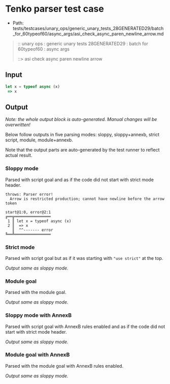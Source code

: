# Tenko parser test case

- Path: tests/testcases/unary_ops/generic_unary_tests_28GENERATED29/batch_for_60typeof60/async_args/asi_check_async_paren_newline_arrow.md

> :: unary ops : generic unary tests 28GENERATED29 : batch for 60typeof60 : async args
>
> ::> asi check async paren newline arrow

## Input

`````js
let x = typeof async (x) 
 => x
`````

## Output

_Note: the whole output block is auto-generated. Manual changes will be overwritten!_

Below follow outputs in five parsing modes: sloppy, sloppy+annexb, strict script, module, module+annexb.

Note that the output parts are auto-generated by the test runner to reflect actual result.

### Sloppy mode

Parsed with script goal and as if the code did not start with strict mode header.

`````
throws: Parser error!
  Arrow is restricted production; cannot have newline before the arrow token

start@1:0, error@2:1
╔══╦════════════════
 1 ║ let x = typeof async (x)
 2 ║  => x
   ║  ^^------- error
╚══╩════════════════

`````

### Strict mode

Parsed with script goal but as if it was starting with `"use strict"` at the top.

_Output same as sloppy mode._

### Module goal

Parsed with the module goal.

_Output same as sloppy mode._

### Sloppy mode with AnnexB

Parsed with script goal with AnnexB rules enabled and as if the code did not start with strict mode header.

_Output same as sloppy mode._

### Module goal with AnnexB

Parsed with the module goal with AnnexB rules enabled.

_Output same as sloppy mode._
